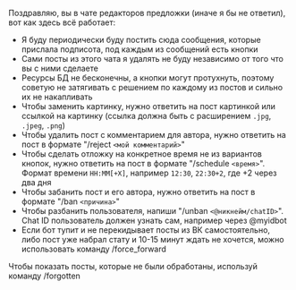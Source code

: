 Поздравляю, вы в чате редакторов предложки (иначе я бы не ответил), вот как здесь всё работает:

- Я буду периодически буду постить сюда сообщения, которые прислала подписота, под каждым из сообщений есть кнопки
- Сами посты из этого чата я удалять не буду независимо от того что вы с ними сделаете
- Ресурсы БД не бесконечны, а кнопки могут протухнуть, поэтому советую не затягивать с решением по каждому из постов и сильно их не накапливать
- Чтобы заменить картинку, нужно ответить на пост картинкой или ссылкой на картинку (ссылка должна быть с расширением `.jpg`, `.jpeg`, `.png`)
- Чтобы удалить пост с комментарием для автора, нужно ответить на пост в формате "/reject `<мой комментарий>`"  
- Чтобы сделать отложку на конкретное время не из вариантов кнопок, нужно ответить на пост в формате "/schedule `<время>`". Формат времени `HH:MM[+X]`, например `12:30`, `22:30+2`, где +2 через два дня 
- Чтобы забанить пост и его автора, нужно ответить на пост в формате "/ban `<причина>`"  
- Чтобы разбанить пользователя, напиши "/unban `<@никнейм/chatID>`". Chat ID пользователь должен узнать сам, например через @myidbot
- Если бот тупит и не перекидывает посты из ВК самостоятельно, либо пост уже набрал стату и 10-15 минут ждать не хочется, можно использовать команду /force\_forward 

Чтобы показать посты, которые не были обработаны, используй команду /forgotten